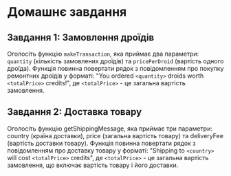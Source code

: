 # Домашнє завдання


## Завдання 1: Замовлення дроїдів

Оголосіть функцію `makeTransaction`, яка приймає два параметри: `quantity` (кількість замовлених дроїдів) та `pricePerDroid` (вартість одного дроїда). Функція повинна повертати рядок з повідомленням про покупку ремонтних дроїдів у форматі: "You ordered `<quantity>` droids worth `<totalPrice>` credits!", де `<totalPrice>` - це загальна вартість замовлення.



## Завдання 2: Доставка товару
Оголосіть функцію getShippingMessage, яка приймає три параметри: country (країна доставки), price (загальна вартість товару) та deliveryFee (вартість доставки товару). Функція повинна повертати рядок з повідомленням про доставку товару у форматі: "Shipping to `<country>` will cost `<totalPrice>` credits", де `<totalPrice>` - це загальна вартість замовлення, що включає вартість товару і його доставки.